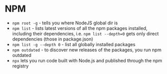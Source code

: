 # NPM
- `npm root -g` - tells you where NodeJS global dir is
- `npm list` - lists latest versions of all the npm packages installed, including their dependencies, i.e. `npm list --depth=0` gets only direct dependencies (those in package.json)
- `npm list -g --depth 0` - list all globally installed packages
- `npm outdated` - to discover new releases of the packages, you run npm outdated
- `npx` lets you run code built with Node.js and published through the npm registry